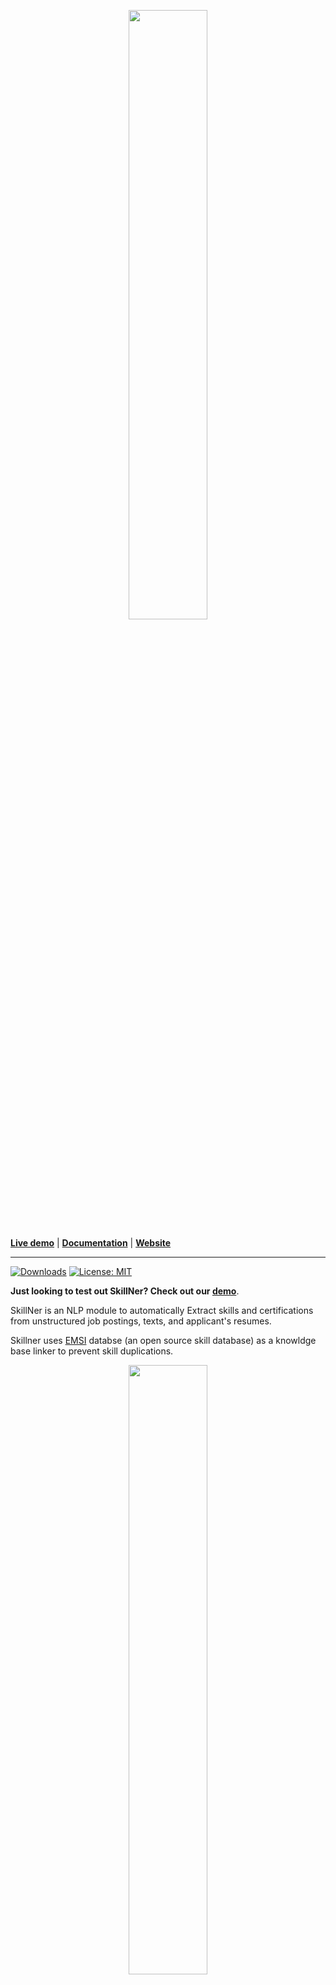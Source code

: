 <p align="center"><img width="50%" src="https://user-images.githubusercontent.com/56308112/128958594-79813e72-b688-4a9a-9267-324f098d4b0c.png" /></p>

[**Live demo**](https://share.streamlit.io/anasaito/skillner_demo/index.py) | [**Documentation**](https://badr-moufad.github.io/SkillNER/get_started.html) | [**Website**](https://skillner.vercel.app/)

----------------------


[![Downloads](https://static.pepy.tech/personalized-badge/skillner?period=month&units=international_system&left_color=blue&right_color=green&left_text=Downloads%20/%20months)](https://pepy.tech/project/skillner)
[![License: MIT](https://img.shields.io/badge/License-MIT-yellow.svg)](https://opensource.org/licenses/MIT)

**Just looking to test out SkillNer? Check out our [demo](https://share.streamlit.io/anasaito/skillner_demo/index.py)**.

SkillNer is an NLP module to automatically Extract skills and certifications from unstructured job postings, texts, and applicant's resumes.

Skillner uses [EMSI](https://skills.emsidata.com/) databse (an open source skill database) as a knowldge base linker to prevent skill duplications.



<p align="center"><img width="50%" src="https://user-images.githubusercontent.com/56308112/138768792-a25d25e7-1e43-4a44-aa46-8de9895ffe88.png" /></p>


## Installation

It is easy to get started with **SkillNer** and take advantage of its features.

1. First, install **SkillNer** through the ``pip``

```bash
pip install skillNer
```

2. Next, run the following command to install ``spacy en_core_web_lg ``
which is one of the main plugins of SkillNer. Thanks its modular nature, you can 
customize SkillNer behavior just by adjusting  | plugin | unplugin modules. Don't worry about these details, we will discuss them in details in the an **upcomming Tutorial section**.

```bash
python -m spacy download en_core_web_lg
```

**Note:** The later installation will take few seconds before it get done since ``spacy en_core_web_lg `` is a bit too large (800 MB). Yet, you need to wait only one time.


## Example of usage

With these initial steps being accomplished, let’s dive a bit deeper into skillNer through a worked example.

Let’s say you want to extract skills from the following job posting:

    “You are a Python developer with a solid experience in web development and can manage projects. 
    You quickly adapt to new environments and speak fluently English and French”

### Annotating skills

We start first by importing modules, particularly spacy and SkillExtractor. Note that if you are using skillNer for the first time, it might take a while to download SKILL_DB.

**SKILL_DB** is SkillNer default skills database. It was built upon [EMSI skills database ](https://skills.emsidata.com/).



```python
# imports
import spacy
from spacy.matcher import PhraseMatcher

# load default skills data base
from skillNer.general_params import SKILL_DB
# import skill extractor
from skillNer.skill_extractor_class import SkillExtractor

# init params of skill extractor
nlp = spacy.load("en_core_web_lg")
# init skill extractor
skill_extractor = SkillExtractor(nlp, SKILL_DB, PhraseMatcher)

# extract skills from job_description
job_description = """
You are a Python developer with a solid experience in web development
and can manage projects. You quickly adapt to new environments
and speak fluently English and French
"""

annotations = skill_extractor.annotate(job_description)

```



### Exploit annotations

Voilà! Now you can inspect results by rendering the text with the annotated skills.
You can acheive that through the ``.describe`` method. Note that the output of this method is 
litteraly an HTML document that gets rendered in your notebook.


<p align="center">
    <img src="./screenshots/output-describe.gif" alt="example output skillNer"/>
</p>


Besides, you can use the raw result of the annotations. 
Below is the value of the ``annotations`` variable from the code above.


```python
# output
{
    'text': 'you are a python developer with a solid experience in web development and can manage projects you quickly adapt to new environments and speak fluently english and french',
    'results': {
        'full_matches': [
            {
                'skill_id': 'KS122Z36QK3N5097B5JH', 
                'doc_node_value': 'web development', 
                'score': 1, 'doc_node_id': [10, 11]
            }
        ], '
        ngram_scored': [
            {
                'skill_id': 'KS125LS6N7WP4S6SFTCK', 
                'doc_node_id': [3], 
                'doc_node_value': 'python', 
                'type': 'fullUni', 
                'score': 1, 
                'len': 1
            }, 
        # the other annotated skills
        # ...
        ]
    }
}
```

# Contribure

SkillNer is the first **Open Source** skill extractor. 
Hence it is a tool dedicated to the community and thereby relies on its contribution to evolve.

We did our best to adapt SkillNer for usage and fixed many of its bugs. Therefore, we believe its key features 
make it ready for a diversity of use cases. However, it still has not reached 100% stability. SkillNer needs the assistance of the community to be adapted further
and broaden its usage. 


You can contribute to SkillNer either by

1. Reporting issues. Indeed, you may encounter one while you are using SkillNer. So do not hesitate to mention them in the [issue section of our GitHub repository](https://github.com/AnasAito/SkillNER/issues). Also, you can use the issue as a way to suggest new features to be added.

2. Pushing code to our repository through pull requests. In case you fixed an issue or wanted to extend SkillNer features.


3. A third (friendly and not technical) option to contribute to SkillNer will be soon released. *So, stay tuned...*



Finally, make sure to read carefully [our guidelines](https://badr-moufad.github.io/SkillNER/contribute.html) before contributing. It will specifies standards to follow so that we can understand what you want to say.


Besides, it will help you setup SkillNer on your local machine, in case you are willing to push code.


## Useful links

- [Visit our website](https://skillner.vercel.app/) to learn about SkillNer features, how it works, and particularly explore our roadmap
- Get started with SkillNer and get to know its API by visiting the [Documentation](https://badr-moufad.github.io/SkillNER/get_started.html)
- [Test our Demo](https://share.streamlit.io/anasaito/skillner_demo/index.py) to see some of SkillNer capabilities